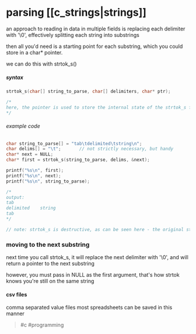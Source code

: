 # parsing [[c_strings|strings]]
an approach to reading in data in multiple fields is replacing each delimiter with '\0', effectively splitting each string into substrings

then all you'd need is a starting point for each substring, which you could store in a char* pointer.

we can do this with strtok_s()

##### syntax
```c
strtok_s(char[] string_to_parse, char[] delimiters, char* ptr);

/*
here, the pointer is used to store the internal state of the strtok_s function, and needs to be NULL on the first call to a string
*/
```

###### example code
```c
char string_to_parse[] = "tab\tdelimited\tstring\n";
char delims[] = "\t";       // not strictly necessary, but handy
char* next = NULL;
char* first = strtok_s(string_to_parse, delims, &next);

printf("%s\n", first);
printf("%s\n", next);
printf("%s\n", string_to_parse);

/*
output:
tab
delimited    string
tab
*/

// note: strtok_s is destructive, as can be seen here - the original string has been changed
```

### moving to the next substring
next time you call strtok\_s, it will replace the next delimiter with '\0', and will return a pointer to the next substring

however, you must pass in NULL as the first argument, that's how strtok knows you're still on the same string

#### csv files
comma separated value files
most spreadsheets can be saved in this manner

> #c #programming 